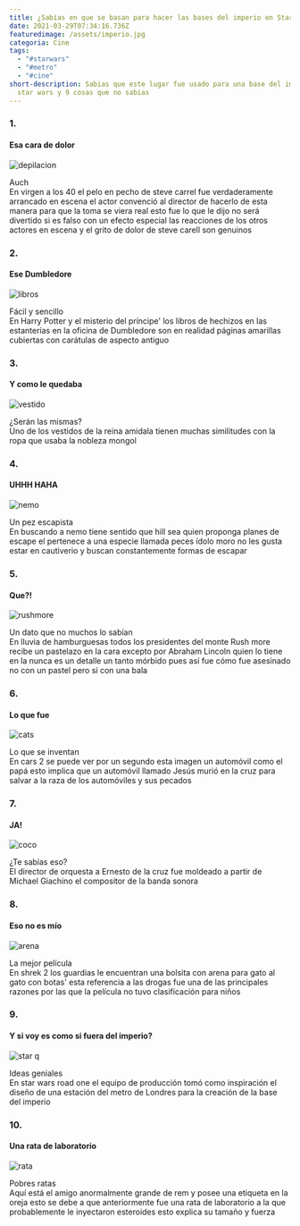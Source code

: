 ```yaml
---
title: ¿Sabías en que se basan para hacer las bases del imperio en Star Wars?
date: 2021-03-29T07:34:16.736Z
featuredimage: /assets/imperio.jpg
categoria: Cine
tags:
  - "#starwars"
  - "#metro"
  - "#cine"
short-description: Sabias que este lugar fue usado para una base del imperio de
  star wars y 9 cosas que no sabias
---
```

### 1.

#### Esa cara de dolor 

![depilacion](/assets/depilacion.jpg "depilacion")

Auch <br/>
En virgen a los 40 el pelo en pecho de steve carrel fue verdaderamente arrancado en escena el actor convenció al director de hacerlo de esta manera para que la toma se viera real esto fue lo que le dijo no será divertido si es falso con un efecto especial las reacciones de los otros actores en escena y el grito de dolor de steve carell son genuinos



### 2.

#### Ese Dumbledore 

![libros](/assets/libros.jpg "libros")

Fácil y sencillo <br/>
En Harry Potter y el misterio del príncipe' los libros de hechizos en las estanterías en la oficina de Dumbledore son en realidad páginas amarillas cubiertas con carátulas de aspecto antiguo



### 3.

#### Y como le quedaba 

![vestido](/assets/vestido.jpg "vestido ")

¿Serán las mismas? <br/>
Uno de los vestidos de la reina amidala tienen muchas similitudes con la ropa que usaba la nobleza mongol



### 4.

#### UHHH HAHA 

![nemo](/assets/nemo.jpg "nemo")

Un pez escapista <br/>
En buscando a nemo tiene sentido que hill sea quien proponga planes de escape el pertenece a una especie llamada peces ídolo moro no les gusta estar en cautiverio y buscan constantemente formas de escapar



### 5.

#### Que?!

![rushmore](/assets/rushmore.jpg "rushmore")

Un dato que no muchos lo sabían <br/>
En lluvia de hamburguesas todos los presidentes del monte Rush more recibe un pastelazo en la cara excepto por Abraham Lincoln quien lo tiene en la nunca es un detalle un tanto mórbido pues así fue cómo fue asesinado no con un pastel pero sí con una bala



### 6.

#### Lo que fue

![cats](/assets/cars.jpg "card")

Lo que se inventan <br/>
En cars 2 se puede ver por un segundo esta imagen un automóvil como el papá esto implica que un automóvil llamado Jesús murió en la cruz para salvar a la raza de los automóviles y sus pecados



### 7.

#### JA!

![coco](/assets/coco.png "coco")

¿Te sabías eso? <br/>
El director de orquesta a Ernesto de la cruz fue moldeado a partir de Michael Giachino el compositor de la banda sonora



### 8.

#### Eso no es mío 

![arena ](/assets/arena.jpg "arena ")

La mejor película  <br/>
En shrek 2 los guardias le encuentran una bolsita con arena para gato al gato con botas' esta referencia a las drogas fue una de las principales razones por las que la película no tuvo clasificación para niños



### 9.

#### Y si voy es como si fuera del imperio?

![star q](/assets/star1.jpg "satr ")

Ideas geniales <br/>
En star wars road one el equipo de producción tomó como inspiración el diseño de una estación del metro de Londres para la creación de la base del imperio



### 10.

#### Una rata de laboratorio 

![rata](/assets/rata.jpg "rata ")

Pobres ratas <br/>
Aquí está el amigo anormalmente grande de rem y posee una etiqueta en la oreja esto se debe a que anteriormente fue una rata de laboratorio a la que probablemente le inyectaron esteroides esto explica su tamaño y fuerza